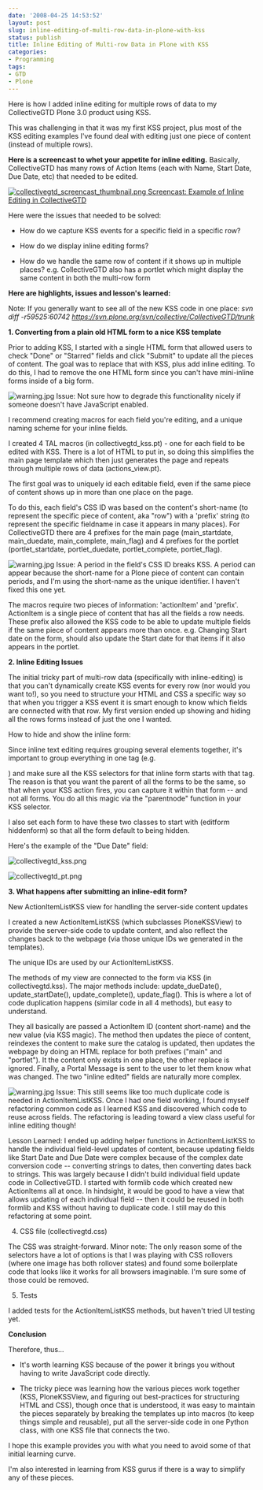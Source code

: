 ```yaml
---
date: '2008-04-25 14:53:52'
layout: post
slug: inline-editing-of-multi-row-data-in-plone-with-kss
status: publish
title: Inline Editing of Multi-row Data in Plone with KSS
categories:
- Programming
tags:
- GTD
- Plone
---
```


Here is how I added inline editing for multiple rows of data to my CollectiveGTD Plone 3.0 product using KSS.

This was challenging in that it was my first KSS project, plus most of the KSS editing examples I've found deal with editing just one piece of content (instead of multiple rows).

**Here is a screencast to whet your appetite for inline editing.**  Basically, CollectiveGTD has many rows of Action Items (each with Name, Start Date, Due Date, etc) that needed to be edited.



[![collectivegtd_screencast_thumbnail.png](/images/post/2008/04/collectivegtd_screencast_thumbnail.png)
Screencast: Example of Inline Editing in CollectiveGTD](/images/post/2008/04/collectivegtd_inline.mov)

Here were the issues that needed to be solved:



	
  * How do we capture KSS events for a specific field in a specific row?

	
  * How do we display inline editing forms?

	
  * How do we handle the same row of content if it shows up in multiple places? e.g. CollectiveGTD also has a portlet which might display the same content in both the multi-row form


**Here are highlights, issues and lesson's learned:**

Note: If you generally want to see all of the new KSS code in one place:
_svn diff -r59525:60742 https://svn.plone.org/svn/collective/CollectiveGTD/trunk_

**1. Converting from a plain old HTML form to a nice KSS template**

Prior to adding KSS, I started with a single HTML form that allowed users to check "Done" or "Starred" fields and click "Submit" to update all the pieces of content.  The goal was to replace that with KSS, plus add inline editing. To do this, I had to remove the one HTML form since you can't have mini-inline forms inside of a big form.

![warning.jpg](/images/post/2008/04/warning.jpg) Issue: Not sure how to degrade this functionality nicely if someone doesn't have JavaScript enabled.

I recommend creating macros for each field you're editing, and a unique naming scheme for your inline fields.

I created 4 TAL macros (in collectivegtd_kss.pt) - one for each field to be edited with KSS.  There is a lot of HTML to put in, so doing this simplifies the main page template which then just generates the page and repeats through multiple rows of data (actions_view.pt).

The first goal was to uniquely id each editable field, even if the same piece of content shows up in more than one place on the page.

To do this, each field's CSS ID was based on the content's short-name (to represent the specific piece of content, aka "row") with a 'prefix' string (to represent the specific fieldname in case it appears in many places).  For CollectiveGTD there are 4 prefixes for the main page (main_startdate, main_duedate, main_complete, main_flag) and 4 prefixes for the portlet (portlet_startdate, portlet_duedate, portlet_complete, portlet_flag).

![warning.jpg](/images/post/2008/04/warning.jpg) Issue: A period in the field's CSS ID breaks KSS.  A period can appear because the short-name for a Plone piece of content can contain periods, and I'm using the short-name as the unique identifier.  I haven't fixed this one yet.

The macros require two pieces of information: 'actionItem' and 'prefix'.  ActionItem is a single piece of content that has all the fields a row needs.    These prefix also allowed the KSS code to be able to update multiple fields if the same piece of content appears more than once.  e.g. Changing Start date on the form, should also update the Start date for that items if it also appears in the portlet.

**2. Inline Editing Issues**

The initial tricky part of multi-row data (specifically with inline-editing) is that you can't dynamically create KSS events for every row (nor would you want to!), so you need to structure your HTML and CSS a specific way so that when you trigger a KSS event it is smart enough to know which fields are connected with that row. My first version ended up showing and hiding all the rows forms instead of just the one I wanted.

How to hide and show the inline form:

Since inline text editing requires grouping several elements together, it's important to group everything in one tag (e.g. <div>) and make sure all the KSS selectors for that inline form starts with that tag.  The reason is that you want the parent of all the forms to be the same, so that when your KSS action fires, you can capture it within that form -- and not all forms.  You do all this magic via the "parentnode" function in your KSS selector.

I also set each form to have these two classes to start with (editform hiddenform) so that all the form default to being hidden.

Here's the example of the "Due Date" field:

![collectivegtd_kss.png](/images/post/2008/04/collectivegtd_kss.png)

![collectivegtd_pt.png](/images/post/2008/04/collectivegtd_pt.png)

**3. What happens after submitting an inline-edit form?**

New ActionItemListKSS view for handling the server-side content updates

I created a new ActionItemListKSS (which subclasses PloneKSSView) to provide the server-side code to update content, and also reflect the changes back to the webpage (via those unique IDs we generated in the templates).

The unique IDs are used by our ActionItemListKSS.

The methods of my view are connected to the form via KSS (in collectivegtd.kss).  The major methods include: update_dueDate(), update_startDate(), update_complete(), update_flag().  This is where a lot of code duplication happens (similar code in all 4 methods), but easy to understand.

They all basically are passed a ActionItem ID (content short-name) and the new value (via KSS magic).  The method then updates the piece of content, reindexes the content to make sure the catalog is updated, then updates the webpage by doing an HTML replace for both prefixes ("main" and "portlet").  It the content only exists in one place, the other replace is ignored.  Finally, a Portal Message is sent to the user to let them know what was changed.  The two "inline edited" fields are naturally more complex.

![warning.jpg](/images/post/2008/04/warning.jpg) Issue: This still seems like too much duplicate code is needed in ActionItemListKSS. Once I had one field working, I found myself refactoring common code as I learned KSS and discovered which code to reuse across fields.  The refactoring is leading toward a view class useful for inline editing though!

Lesson Learned: I ended up adding helper functions in ActionItemListKSS to handle the individual field-level updates of content, because updating fields like Start Date and Due Date were complex because of the complex date conversion code -- converting strings to dates, then converting dates back to strings. This was largely because I didn't build individual field update code in CollectiveGTD.  I started with formlib code which created new ActionItems all at once.  In hindsight, it would be good to have a view that allows updating of each individual field -- then it could be reused in both formlib and KSS without having to duplicate code.  I still may do this refactoring at some point.

4. CSS file (collectivegtd.css)

The CSS was straight-forward.  Minor note: The only reason some of the selectors have a lot of options is that I was playing with CSS rollovers (where one image has both rollover states) and found some boilerplate code that looks like it works for all browsers imaginable.  I'm sure some of those could be removed.

5. Tests

I added tests for the ActionItemListKSS methods, but haven't tried UI testing yet.

**Conclusion**

Therefore, thus...

* It's worth learning KSS because of the power it brings you without having to write JavaScript code directly.

* The tricky piece was learning how the various pieces work together (KSS, PloneKSSView, and figuring out best-practices for structuring HTML and CSS), though once that is understood, it was easy to maintain the pieces separately by breaking the templates up into macros (to keep things simple and reusable), put all the server-side code in one Python class, with one KSS file that connects the two.

I hope this example provides you with what you need to avoid some of that initial learning curve.

I'm also interested in learning from KSS gurus if there is a way to simplify any of these pieces.
